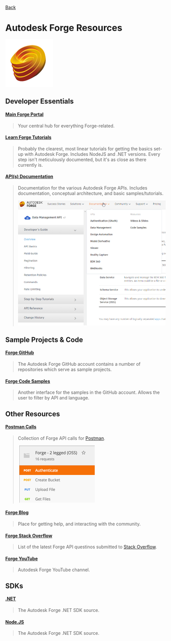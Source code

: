 [Back](/../../tree/master)

# Autodesk Forge Resources

![Forge Logo](Assets/forge-logo.png)

## Developer Essentials

#### [Main Forge Portal](https://forge.autodesk.com)
> Your central hub for everything Forge-related.

#### [Learn Forge Tutorials](http://learnforge.autodesk.io/#/?id=learn-autodesk-forge)
> Probably the clearest, most linear tutorials for getting the basics set-up with Autodesk Forge. Includes NodeJS and .NET versions. Every step isn't meticulously documented, but it's as close as there currently is.

#### [API(s) Documentation](https://forge.autodesk.com/en/docs/data/v2/developers_guide/overview/)
> Documentation for the various Autodesk Forge APIs. Includes documentation, conceptual architecture, and basic samples/tutorials.
>
>![Documentation Sample](Assets/documentation.png)


## Sample Projects & Code

#### [Forge GitHub](https://github.com/Autodesk-Forge)
> The Autodesk Forge GitHub account contains a number of repositories which serve as sample projects.

#### [Forge Code Samples](https://forge.autodesk.com/code-samples)
> Another interface for the samples in the GitHub account. Allows the user to filter by API and language.


## Other Resources

#### [Postman Calls](https://forge.autodesk.com/blog/my-postman-collection)
> Collection of Forge API calls for [Postman](https://www.getpostman.com/).
>
>![Postman Sample](Assets/forge-postman.png)

#### [Forge Blog](https://forge.autodesk.com/blog)
> Place for getting help, and interacting with the community.

#### [Forge Stack Overflow](https://stackoverflow.com/questions/tagged/autodesk-forge)
> List of the latest Forge API questinos submitted to [Stack Overflow](https://stackoverflow.com/).

#### [Forge YouTube](https://www.youtube.com/playlist?list=PL_6ApchKwjN9CZCqUl4RZrsyDvnTV)
> Autodesk Forge YouTube channel.


## SDKs

#### [.NET](https://github.com/Autodesk-Forge/forge-api-dotnet-client)
> The Autodesk Forge .NET SDK source.

#### [Node.JS](https://github.com/Autodesk-Forge/forge-api-nodejs-client)
> The Autodesk Forge .NET SDK source.